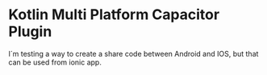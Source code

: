 # Kotlin Multi Platform Capacitor Plugin

I´m testing a way to create a share code between Android and IOS, but that can be used from ionic app.
